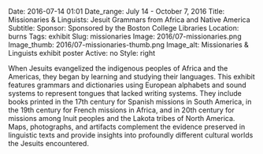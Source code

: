 Date: 2016-07-14 01:01 
Date_range: July 14 - October 7, 2016
Title: Missionaries & Linguists: Jesuit Grammars from Africa and Native America
Subtitle: 
Sponsor: Sponsored by the Boston College Libraries
Location: burns
Tags: exhibit
Slug: missionaries 
Image: 2016/07-missionaries.png
Image_thumb: 2016/07-missionaries-thumb.png
Image_alt:  Missionaries & Linguists exhibit poster
Active: no
Style: right

When Jesuits evangelized the indigenous peoples of Africa and the Americas, they began by learning and studying their languages. This exhibit features grammars and dictionaries using European alphabets and sound systems to represent tongues that lacked writing systems. They include books printed in the 17th century for Spanish missions in South America, in the 19th century for French missions in Africa, and in 20th century for missions among Inuit peoples and the Lakota tribes of North America. Maps, photographs, and artifacts complement the evidence preserved in linguistic texts and provide insights into profoundly different cultural worlds the Jesuits encountered.

<!--

Active:
    Yes (will appear on Exhibit's homepage)
    No (will not appear on Exhibit's homepage, but will appear in archives)

Gallery locations: 
    Burns Library (burns)
    Theology and Ministry Library (tml)
    O'Neill Level One (lvl1)
    O'Neill Level Three (lvl3)
    O'Neill Reading Room (reading)
    O'Neill Reading Room Back Wall (backwall)
    O'Neill Lobby (lobby)
    History Dept, Stokes Hall (stokes)
    Bapst Exhibits (bapsts)
    Archived Bapst Exhibits (bapstsarchive)
  
Need spaces for:

  Virtual Exhibits (virtual)
  Tip O'Neill (tiponeill)

Style:
    Poster on left, text on right (default)
    Poster on right, text on left (right)
    Poster large, centered above text (middle_top)
    Poster large, centered below text (middle_down)

-->

